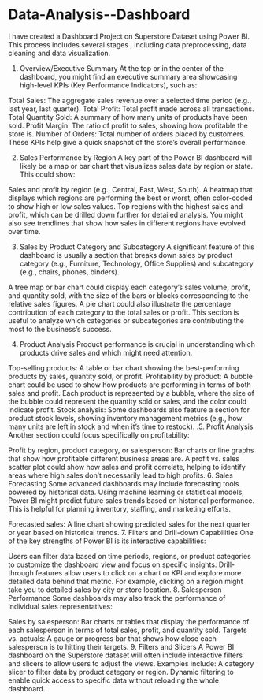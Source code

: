 # Data-Analysis--Dashboard
I have created a Dashboard Project on Superstore Dataset using Power BI. This process includes several stages , including data preprocessing, data cleaning and data visualization.
1. Overview/Executive Summary
At the top or in the center of the dashboard, you might find an executive summary area showcasing high-level KPIs (Key Performance Indicators), such as:

Total Sales: The aggregate sales revenue over a selected time period (e.g., last year, last quarter).
Total Profit: Total profit made across all transactions.
Total Quantity Sold: A summary of how many units of products have been sold.
Profit Margin: The ratio of profit to sales, showing how profitable the store is.
Number of Orders: Total number of orders placed by customers.
These KPIs help give a quick snapshot of the store’s overall performance.

2. Sales Performance by Region
A key part of the Power BI dashboard will likely be a map or bar chart that visualizes sales data by region or state. This could show:

Sales and profit by region (e.g., Central, East, West, South).
A heatmap that displays which regions are performing the best or worst, often color-coded to show high or low sales values.
Top regions with the highest sales and profit, which can be drilled down further for detailed analysis.
You might also see trendlines that show how sales in different regions have evolved over time.

3. Sales by Product Category and Subcategory
A significant feature of this dashboard is usually a section that breaks down sales by product category (e.g., Furniture, Technology, Office Supplies) and subcategory (e.g., chairs, phones, binders).

A tree map or bar chart could display each category’s sales volume, profit, and quantity sold, with the size of the bars or blocks corresponding to the relative sales figures.
A pie chart could also illustrate the percentage contribution of each category to the total sales or profit.
This section is useful to analyze which categories or subcategories are contributing the most to the business’s success.

4. Product Analysis
Product performance is crucial in understanding which products drive sales and which might need attention.

Top-selling products: A table or bar chart showing the best-performing products by sales, quantity sold, or profit.
Profitability by product: A bubble chart could be used to show how products are performing in terms of both sales and profit. Each product is represented by a bubble, where the size of the bubble could represent the quantity sold or sales, and the color could indicate profit.
Stock analysis: Some dashboards also feature a section for product stock levels, showing inventory management metrics (e.g., how many units are left in stock and when it’s time to restock).
.5. Profit Analysis
Another section could focus specifically on profitability:

Profit by region, product category, or salesperson: Bar charts or line graphs that show how profitable different business areas are.
A profit vs. sales scatter plot could show how sales and profit correlate, helping to identify areas where high sales don’t necessarily lead to high profits.
6. Sales Forecasting
Some advanced dashboards may include forecasting tools powered by historical data. Using machine learning or statistical models, Power BI might predict future sales trends based on historical performance. This is helpful for planning inventory, staffing, and marketing efforts.

Forecasted sales: A line chart showing predicted sales for the next quarter or year based on historical trends.
7. Filters and Drill-down Capabilities
One of the key strengths of Power BI is its interactive capabilities:

Users can filter data based on time periods, regions, or product categories to customize the dashboard view and focus on specific insights.
Drill-through features allow users to click on a chart or KPI and explore more detailed data behind that metric. For example, clicking on a region might take you to detailed sales by city or store location.
8. Salesperson Performance
Some dashboards may also track the performance of individual sales representatives:

Sales by salesperson: Bar charts or tables that display the performance of each salesperson in terms of total sales, profit, and quantity sold.
Targets vs. actuals: A gauge or progress bar that shows how close each salesperson is to hitting their targets.
9. Filters and Slicers
A Power BI dashboard on the Superstore dataset will often include interactive filters and slicers to allow users to adjust the views. Examples include:
A category slicer to filter data by product category or region.
Dynamic filtering to enable quick access to specific data without reloading the whole dashboard.

